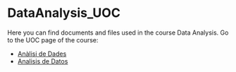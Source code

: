 # DataAnalysis_UOC

Here you can find documents and files used in the course Data Analysis. Go to the UOC page of the course:
- [Anàlisi de Dades](http://cv.uoc.edu/tren/trenacc/web/GAT_EXP.PLANDOCENTE?any_academico=20212&cod_asignatura=20.419&idioma=CAT&pagina=PD_PREV_SECRE&cache=S)
- [Analisis de Datos](http://cv.uoc.edu/tren/trenacc/web/GAT_EXP.PLANDOCENTE?any_academico=20212&cod_asignatura=20.619&idioma=CAS&pagina=PD_PREV_SECRE&cache=S)
